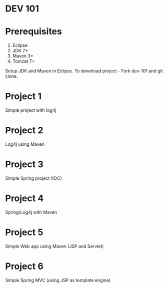 # DEV 101

# Prerequisites

1. Eclipse
2. JDK 7+
3. Maven 3+
4. Tomcat 7+

Setup JDK and Maven in Eclipse. To download project - Fork dev-101 and git clone.

# Project 1

Simple project with log4j

# Project 2

Log4j using Maven

# Project 3

Simple Spring project (IOC)

# Project 4

Spring/Log4j with Maven

# Project 5

Simple Web app using Maven (JSP and Servlet)

# Project 6

Simple Spring MVC (using JSP as template engine)